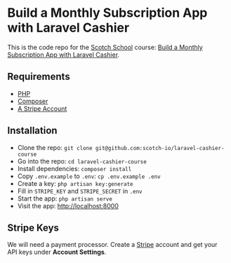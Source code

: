 # Build a Monthly Subscription App with Laravel Cashier

This is the code repo for the [Scotch School](https://school.scotch.io) course: [Build a Monthly Subscription App with Laravel Cashier](https://school.scotch.io/build-a-monthly-subscription-app-with-laravel-cashier). 

## Requirements 

- [PHP](https://secure.php.net/)
- [Composer](https://getcomposer.org/)
- [A Stripe Account](https://stripe.com/)

## Installation

- Clone the repo: `git clone git@github.com:scotch-io/laravel-cashier-course`
- Go into the repo: `cd laravel-cashier-course`
- Install dependencies: `composer install`
- Copy `.env.example` to `.env`: `cp .env.example .env`
- Create a key: `php artisan key:generate`
- Fill in `STRIPE_KEY` and `STRIPE_SECRET` in `.env`
- Start the app: `php artisan serve`
- Visit the app: <http://localhost:8000>

## Stripe Keys

We will need a payment processor. Create a [Stripe](https://stripe.com) account and get your API keys under **Account Settings**.


